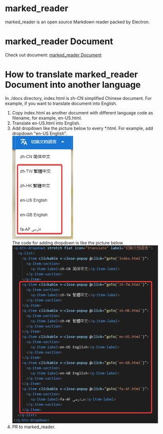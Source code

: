 # marked_reader
 marked_reader is an open source Markdown reader packed by Electron.
# marked_reader Document
 Check out document: [marked_reader Document](https://cnoctave.github.io/marked_reader/index.html)
# How to translate marked_reader Document into another language
 In ./docs directory, index.html is zh-CN simplified Chinese document. 
 For example, if you want to translate document into English.
 1. Copy index.html as another document with different language code as filename, 
 for example, en-US.html.
 2. Translate en-US.html into English.
 3. Add dropdown like the picture below to every *.html. 
 For example, add dropdown "en-US English".  
 ![the dropdown looking](./docs/pic/translate_dropdown.png)  
 The code for adding dropdown is like the picture below.  
 ![the dropdown code](./docs/pic/translate_dropdown_code.png) 
 4. PR to marked_reader.